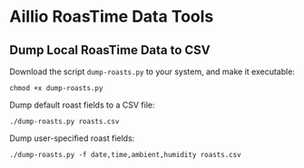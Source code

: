 # Aillio RoasTime Data Tools

## Dump Local RoasTime Data to CSV

Download the script `dump-roasts.py` to your system, and make it
executable:

    chmod +x dump-roasts.py

Dump default roast fields to a CSV file:

    ./dump-roasts.py roasts.csv

Dump user-specified roast fields:

    ./dump-roasts.py -f date,time,ambient,humidity roasts.csv
